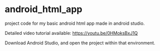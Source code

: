 # android_html_app
project code for my basic android html app made in android studio.

Detailed video tutorial available:
https://youtu.be/0HMoksBxJ1Q

Download Android Studio, and open the project within that environment. 
